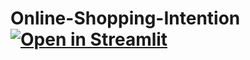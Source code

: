 # Online-Shopping-Intention [![Open in Streamlit](https://online-shopping-intention.herokuapp.com/)](https://online-shopping-intention.herokuapp.com/)
